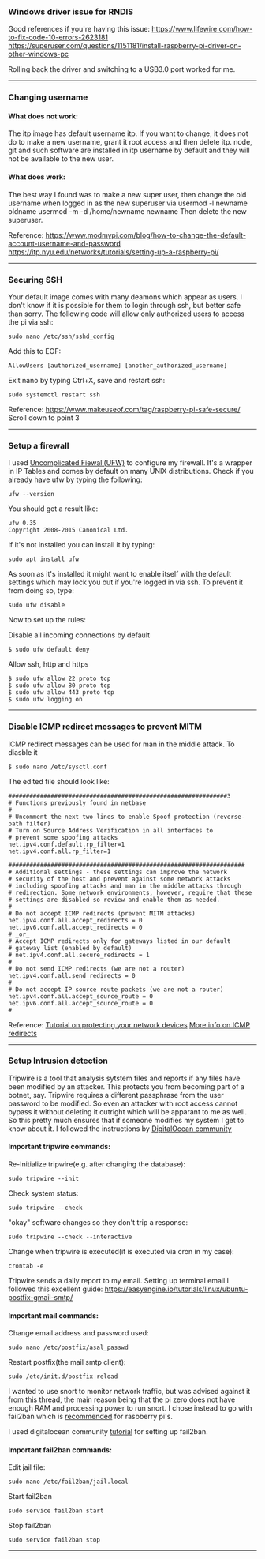 ### Windows driver issue for RNDIS
Good references if you're having this issue:
https://www.lifewire.com/how-to-fix-code-10-errors-2623181
https://superuser.com/questions/1151181/install-raspberry-pi-driver-on-other-windows-pc

Rolling back the driver and switching to a USB3.0 port worked for me.

---

### Changing username 

#### What does not work:
The itp image has default username itp. If you want to change, it does not do to make a new username, grant it root access and then delete itp. node, git and such software are installed in itp username by default and they will not be available to the new user.

#### What does work:
The best way I found was to make a new super user, then change the old username when logged in as the new superuser via
usermod -l newname oldname
usermod -m -d /home/newname newname
Then delete the new superuser.

Reference:
https://www.modmypi.com/blog/how-to-change-the-default-account-username-and-password
https://itp.nyu.edu/networks/tutorials/setting-up-a-raspberry-pi/

---
### Securing SSH

Your default image comes with many deamons which appear as users. I don't know if it is possible for them to login through ssh, but better safe than sorry. The following code will allow only authorized users to access the pi via ssh:

	sudo nano /etc/ssh/sshd_config

Add this to EOF:

	AllowUsers [authorized_username] [another_authorized_username]

Exit nano by typing Ctrl+X, save and restart ssh:

	sudo systemctl restart ssh

 Reference:
 https://www.makeuseof.com/tag/raspberry-pi-safe-secure/ Scroll down to point 3
 
---

### Setup a firewall

I used [Uncomplicated Fiewall(UFW)](https://wiki.ubuntu.com/UncomplicatedFirewall) to configure my firewall. It's a wrapper in IP Tables and comes by default on many UNIX distributions. Check if you already have ufw by typing the following:

	ufw --version

You should get a result like:

	ufw 0.35
	Copyright 2008-2015 Canonical Ltd.

If it's not installed you can install it by typing:

	sudo apt install ufw

As soon as it's installed it might want to enable itself with the default settings which may lock you out if you're logged in via ssh. To prevent it from doing so, type:

	sudo ufw disable

Now to set up the rules:

Disable all incoming connections by default

	$ sudo ufw default deny 

Allow ssh, http and https

	$ sudo ufw allow 22 proto tcp
	$ sudo ufw allow 80 proto tcp
	$ sudo ufw allow 443 proto tcp
	$ sudo ufw logging on

---
### Disable ICMP redirect messages to prevent MITM

ICMP redirect messages can be used for man in the middle attack. To diasble it 

	$ sudo nano /etc/sysctl.conf

The edited file should look like:

	##############################################################3
	# Functions previously found in netbase
	#
	# Uncomment the next two lines to enable Spoof protection (reverse-path filter)
	# Turn on Source Address Verification in all interfaces to
	# prevent some spoofing attacks
	net.ipv4.conf.default.rp_filter=1
	net.ipv4.conf.all.rp_filter=1

	###################################################################
	# Additional settings - these settings can improve the network
	# security of the host and prevent against some network attacks
	# including spoofing attacks and man in the middle attacks through
	# redirection. Some network environments, however, require that these
	# settings are disabled so review and enable them as needed.
	#
	# Do not accept ICMP redirects (prevent MITM attacks)
	net.ipv4.conf.all.accept_redirects = 0
	net.ipv6.conf.all.accept_redirects = 0
	# _or_
	# Accept ICMP redirects only for gateways listed in our default
	# gateway list (enabled by default)
	# net.ipv4.conf.all.secure_redirects = 1
	#
	# Do not send ICMP redirects (we are not a router)
	net.ipv4.conf.all.send_redirects = 0
	#
	# Do not accept IP source route packets (we are not a router)
	net.ipv4.conf.all.accept_source_route = 0
	net.ipv6.conf.all.accept_source_route = 0
	#

Reference:
[Tutorial on protecting your network devices](https://www.hackster.io/charifmahmoudi/iot-security-tips-to-protect-your-device-from-bad-hackers-768093?ref=platform&ref_id=425_trending___&offset=0#toc-protect-your-network-2)
[More info on ICMP redirects](http://www.cymru.com/gillsr/documents/icmp-redirects-are-bad.htm)
	
---
### Setup Intrusion detection

Tripwire is a tool that analysis sytstem files and reports if any files have been modified by an attacker. This protects you from becoming part of a botnet, say. Tripwire requires a different passphrase from the user password to be modified. So even an attacker with root access cannot bypass it without deleting it outright which will be apparant to me as well. So this pretty much ensures that if someone modifies my system I get to know about it. I followed the instructions by [DigitalOcean community](https://www.digitalocean.com/community/tutorials/how-to-use-tripwire-to-detect-server-intrusions-on-an-ubuntu-vps)

#### Important tripwire commands:

Re-Initialize tripwire(e.g. after changing the database):
	
	sudo tripwire --init

Check system status:
	
	sudo tripwire --check


"okay" software changes so they don't trip a response:

	sudo tripwire --check --interactive

Change when tripwire is executed(it is executed via cron in my case):
	
	crontab -e

Tripwire sends a daily report to my email. Setting up terminal email
I followed this excellent guide: https://easyengine.io/tutorials/linux/ubuntu-postfix-gmail-smtp/

#### Important mail commands:
	
Change email address and password used:
	
	sudo nano /etc/postfix/asal_passwd

Restart postfix(the mail smtp client):
	
	sudo /etc/init.d/postfix reload

I wanted to use snort to monitor network traffic, but was advised against it from [this](https://security.stackexchange.com/questions/163013/can-snort-run-on-a-raspberry-pi) thread, the main reason being that the pi zero does not have enough RAM and processing power to run snort. I chose instead to go with fail2ban which is [recommended](https://www.raspberrypi.org/documentation/configuration/security.md#Fail2ban) for rasbberry pi's.

I used digitalocean community [tutorial](https://www.digitalocean.com/community/tutorials/how-to-protect-ssh-with-fail2ban-on-ubuntu-14-04) for setting up fail2ban.

#### Important fail2ban commands:

Edit jail file:

	sudo nano /etc/fail2ban/jail.local

Start fail2ban

	sudo service fail2ban start

Stop fail2ban

	sudo service fail2ban stop

---
